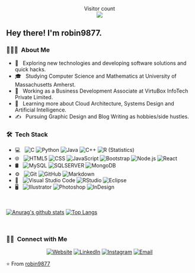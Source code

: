 <p align="center"> 
  Visitor count<br>
  <img src="https://profile-counter.glitch.me/robin9877/count.svg" />
</p>

<h2> Hey there! I'm robin9877.</h2>

<h3> 👨🏻‍💻 &nbsp;About Me </h3>

- 🤔 &nbsp; Exploring new technologies and developing software solutions and quick hacks.
- 🎓 &nbsp; Studying Computer Science and Mathematics at University of Massachusetts Amherst.
- 💼 &nbsp; Working as a Business Development Associate at VirtuBox InfoTech Private Limited.
- 🌱 &nbsp; Learning more about Cloud Architecture, Systems Design and Artificial Intelligence.
- ✍️ &nbsp; Pursuing Graphic Design and Blog Writing as hobbies/side hustles.

<h3> 🛠 &nbsp;Tech Stack</h3>

- 💻 &nbsp;
  ![C](https://img.shields.io/badge/-C-333333?style=flat&logo=C)
  ![Python](https://img.shields.io/badge/-Python-333333?style=flat&logo=python)
  ![Java](https://img.shields.io/badge/-Java-333333?style=flat&logo=Java&logoColor=007396)
  ![C++](https://img.shields.io/badge/-C++-333333?style=flat&logo=C%2B%2B&logoColor=00599C)
  ![R (Statistics)](https://img.shields.io/badge/-R-333333?style=flat&logo=R&logoColor=276DC3)
- 🌐 &nbsp;
  ![HTML5](https://img.shields.io/badge/-HTML5-333333?style=flat&logo=HTML5)
  ![CSS](https://img.shields.io/badge/-CSS-333333?style=flat&logo=CSS3&logoColor=1572B6)
  ![JavaScript](https://img.shields.io/badge/-JavaScript-333333?style=flat&logo=javascript)
  ![Bootstrap](https://img.shields.io/badge/-Bootstrap-333333?style=flat&logo=bootstrap&logoColor=563D7C)
  ![Node.js](https://img.shields.io/badge/-Node.js-333333?style=flat&logo=node.js)
  ![React](https://img.shields.io/badge/-React-333333?style=flat&logo=react)
- 🛢 &nbsp;
  ![MySQL](https://img.shields.io/badge/-MySQL-333333?style=flat&logo=mysql)
  ![SQLSERVER](https://img.shields.io/badge/-sqlserver-333333?style=flat&logo=sqlserver)
  ![MongoDB](https://img.shields.io/badge/-MongoDB-333333?style=flat&logo=mongodb)
- ⚙️ &nbsp;
  ![Git](https://img.shields.io/badge/-Git-333333?style=flat&logo=git)
  ![GitHub](https://img.shields.io/badge/-GitHub-333333?style=flat&logo=github)
  ![Markdown](https://img.shields.io/badge/-Markdown-333333?style=flat&logo=markdown)
- 🔧 &nbsp;
  ![Visual Studio Code](https://img.shields.io/badge/-Visual%20Studio%20Code-333333?style=flat&logo=visual-studio-code&logoColor=007ACC)
  ![RStudio](https://img.shields.io/badge/-RStudio-333333?style=flat&logo=rstudio)
  ![Eclipse](https://img.shields.io/badge/-Eclipse-333333?style=flat&logo=eclipse-ide&logoColor=2C2255)
- 🖥 &nbsp;
  ![Illustrator](https://img.shields.io/badge/-Illustrator-333333?style=flat&logo=adobe-illustrator)
  ![Photoshop](https://img.shields.io/badge/-Photoshop-333333?style=flat&logo=adobe-photoshop)
  ![InDesign](https://img.shields.io/badge/-InDesign-333333?style=flat&logo=adobe-indesign)

<br/>

<a href="https://github.com/robin9877">
  
  [![Anurag's github stats](https://github-readme-stats.vercel.app/api?username=robin9877&show_icons=true&theme=radical)](https://github.com/anuraghazra/github-readme-stats)
  [![Top Langs](https://github-readme-stats.vercel.app/api/top-langs/?username=robin9877&hide=HTML&theme=radical)](https://github.com/anuraghazra/github-readme-stats)
  
</a>

<br/>

<h3> 🤝🏻 &nbsp;Connect with Me </h3>
</p>


<p align="center">
<a href="https://www.bmoczt.com/"><img alt="Website" src="https://img.shields.io/badge/Website-www.robin9877.com-blue?style=flat-square&logo=google-chrome"></a>
<a href="https://www.linkedin.com/in/bmoczt/"><img alt="LinkedIn" src="https://img.shields.io/badge/LinkedIn-bmoczt%20Vikram%20Singh-blue?style=flat-square&logo=linkedin"></a>
<a href="https://www.instagram.com/bmoczt_/"><img alt="Instagram" src="https://img.shields.io/badge/Instagram-bmoczt__-blue?style=flat-square&logo=instagram"></a>
<a href="mailto:avsingh@umass.edu"><img alt="Email" src="https://img.shields.io/badge/Email-bmoczt@gmail.com-blue?style=flat-square&logo=gmail"></a>
</p>

⭐️ From [robin9877](https://github.com/robin9877)
